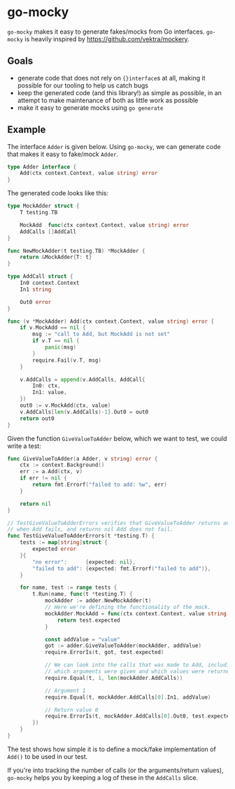 # go-mocky

`go-mocky` makes it easy to generate fakes/mocks from Go interfaces. `go-mocky` is heavily inspired by <https://github.com/vektra/mockery>.

## Goals

- generate code that does not rely on `{}interface`s at all, making it possible for our tooling to help us catch bugs
- keep the generated code (and this library!) as simple as possible, in an attempt to make maintenance of both as little work as possible
- make it easy to generate mocks using `go generate`

## Example

The interface `Adder` is given below. Using `go-mocky`, we can generate code that makes it easy to fake/mock `Adder`.

```go
type Adder interface {
    Add(ctx context.Context, value string) error
}
```

The generated code looks like this:

```go
type MockAdder struct {
	T testing.TB

	MockAdd  func(ctx context.Context, value string) error
	AddCalls []AddCall
}

func NewMockAdder(t testing.TB) *MockAdder {
	return &MockAdder{T: t}
}

type AddCall struct {
	In0 context.Context
	In1 string

	Out0 error
}

func (v *MockAdder) Add(ctx context.Context, value string) error {
	if v.MockAdd == nil {
		msg := "call to Add, but MockAdd is not set"
		if v.T == nil {
			panic(msg)
		}
		require.Fail(v.T, msg)
	}

	v.AddCalls = append(v.AddCalls, AddCall{
		In0: ctx,
		In1: value,
	})
	out0 := v.MockAdd(ctx, value)
	v.AddCalls[len(v.AddCalls)-1].Out0 = out0
	return out0
}
```

Given the function `GiveValueToAdder` below, which we want to test, we could write a test:

```go
func GiveValueToAdder(a Adder, v string) error {
	ctx := context.Background()
	err := a.Add(ctx, v)
	if err != nil {
		return fmt.Errorf("failed to add: %w", err)
	}

	return nil
}

// TestGiveValueToAdderErrors verifies that GiveValueToAdder returns an error 
// when Add fails, and returns nil Add does not fail.
func TestGiveValueToAdderErrors(t *testing.T) {
	tests := map[string]struct {
		expected error
	}{
		"no error":      {expected: nil},
		"failed to add": {expected: fmt.Errorf("failed to add")},
	}

	for name, test := range tests {
		t.Run(name, func(t *testing.T) {
			mockAdder := adder.NewMockAdder(t)
			// Here we're defining the functionality of the mock.
			mockAdder.MockAdd = func(ctx context.Context, value string) error {
				return test.expected
			}

			const addValue = "value"
			got := adder.GiveValueToAdder(mockAdder, addValue)
			require.ErrorIs(t, got, test.expected)

			// We can look into the calls that was made to Add, including
			// which arguments were given and which values were returned:
			require.Equal(t, 1, len(mockAdder.AddCalls))

			// Argument 1
			require.Equal(t, mockAdder.AddCalls[0].In1, addValue)

			// Return value 0
			require.ErrorIs(t, mockAdder.AddCalls[0].Out0, test.expected)
		})
	}
}
```

The test shows how simple it is to define a mock/fake implementation of `Add()` to be used in our test.

If you're into tracking the number of calls (or the arguments/return values), `go-mocky` helps you by keeping a log of these in the `AddCalls` slice.
